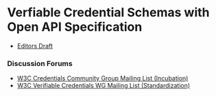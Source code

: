 # Verfiable Credential Schemas with Open API Specification

- [Editors Draft](https://transmute-industries.github.io/vc-credential-schema-open-api-specification/)

### Discussion Forums
* [W3C Credentials Community Group Mailing List (Incubation)](https://lists.w3.org/Archives/Public/public-credentials/)
* [W3C Verifiable Credentials WG Mailing List (Standardization)](https://lists.w3.org/Archives/Public/public-vc-wg/)



